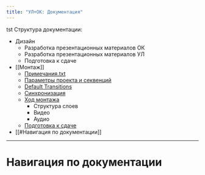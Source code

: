 ```yaml
---
title: "УЛ+ОК: Документация"
---
```

tst
Структура документации:
- Дизайн
	- Разработка презентационных материалов ОК
	- Разработка презентационных материалов УЛ
	- Подготовка к сдаче
- [[Монтаж]]
	- [Примечания.txt](Монтаж.md#Примечания.txt)
	- [Параметры проекта и секвенций](Монтаж.md#Параметры%20проекта/секвенций)
	- [Default Transitions](Монтаж.md#Default%20Transitions)
	- [Синхронизация](Монтаж.md#Синхронизация)
	- [Ход монтажа](Монтаж.md#Ход%20монтажа)
		- Структура слоев
		- Видео
		- Аудио
	- [Подготовка к сдаче](Монтаж.md#Подготовка%20к%20сдаче)
- [[#Навигация по документации]]

---
# Навигация по документации